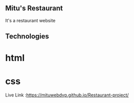 ## Mitu's Restaurant

It's a restaurant website

## Technologies

# html
# css

Live Link :https://mituwebdvp.github.io/Restaurant-project/